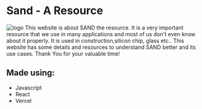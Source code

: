 
# Sand - A Resource

![logo](https://sand-ten.vercel.app/SAND.png)
This website is about SAND the resource. It is a very important resource that we use in many applications and most of us don't even know about it properly. It is used in construction,silicon chip, glass etc.. This website has some details and resources to understand SAND better and its use cases. Thank You for your valuable time!

## Made using:
* Javascript
* React
* Vercel
